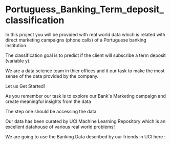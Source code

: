 # Portuguess_Banking_Term_deposit_classification
In this project you will be provided with real world data which is related with direct marketing campaigns (phone calls) of a Portuguese banking institution.

The classification goal is to predict if the client will subscribe a term deposit (variable y).


We are a data science team in thier offices and it our task to make the most sense of the data provided by the company.

Let us Get Started!

As you remember our task is to explore our Bank's Marketing campaign and create meaningful insights from the data

The step one should be accessing the data

Our data has been curated by UCI Machine Learning Repository which is an excellent datahouse of various real world problems!

We are going to use the Banking Data described by our friends in UCI here : 
